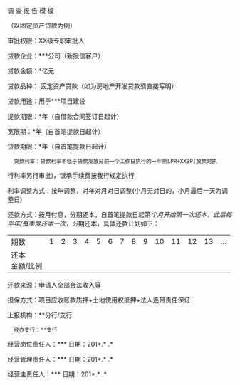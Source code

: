 调 查 报 告 模 板

（以固定资产贷款为例）

 审批权限：XX级专职审批人

 贷款企业：***公司（新授信客户）

 贷款金额：*亿元 

 贷款品种： 固定资产贷款（如为房地产开发贷款须直接写明）

 贷款用途：用于***项目建设 

 提款期限：*年（自借款合同签订日起计）

 宽限期：*年（自首笔提款日起计）

 贷款期限：*年（自首笔提款日起计）

      贷款利率：贷款利率不低于贷款发放日前一个工作日执行的一年期LPR+XXBP(放款时执

行利率另行审批)，银承手续费按我行规定执行

 利率调整方式：按年调整，对年对月对日调整(小月无对日的，小月最后一天为调整日)            

 还款方式：按月付息，分期还本，自首笔提款日起第*个月开始第一次还本，此后每半年/每季度还本一次，分*期还本，具体还款计划如下：

<table id="table1">
<tr>
<td>期数</td>
<td>1</td>
<td>2</td>
<td>3</td>
<td>4</td>
<td>5</td>
<td>6</td>
<td>7</td>
<td>8</td>
<td>9</td>
<td>10</td>
<td>11</td>
<td>12</td>
<td>13</td>
<td>…</td>
</tr>
<tr>
<td>还本<br>金额/比例</td>
<td></td>
<td></td>
<td></td>
<td></td>
<td></td>
<td></td>
<td></td>
<td></td>
<td></td>
<td></td>
<td></td>
<td></td>
<td></td>
<td></td>
</tr>
</table>

 还款来源：申请人全部合法收入等

 担保方式：项目应收账款质押+土地使用权抵押+法人连带责任保证

 上报机构：**分行/支行

      经办支行：**支行

经营岗位责任人：***             日期：201*.* .*

经营管理责任人：***             日期：201*.* .*

经营主责任人：***               日期：201*.* .*